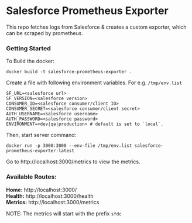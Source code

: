 # Salesforce Prometheus Exporter

This repo fetches logs from Salesforce & creates a custom exporter, which can be scraped by prometheus.

### Getting Started

To Build the docker:
```shell
docker build -t salesforce-prometheus-exporter .
```

Create a file with following environment variables.  For e.g. `/tmp/env.list` 
```shell
SF_URL=<salesforce url>
SF_VERSION=<salesforce version>
CONSUMER_ID=<salesforce consumer/client ID>
CONSUMER_SECRET=<salesforce consumer/client secret>
AUTH_USERNAME=<salesforce username>
AUTH_PASSWORD=<salesforce password>
ENVIRONMENT=<dev|qa|production> # default is set to `local`.
```
Then, start server command:

```shell
docker run -p 3000:3000 --env-file /tmp/env.list salesforce-prometheus-exporter:latest
```
Go to http://localhost:3000/metrics to view the metrics.

### Available Routes:
<b>Home:</b> http://localhost:3000/ <br />
<b>Health:</b> http://localhost:3000/health <br />
<b>Metrics:</b> http://localhost:3000/metrics <br />

NOTE: The metrics will start with the prefix `sfdc`
